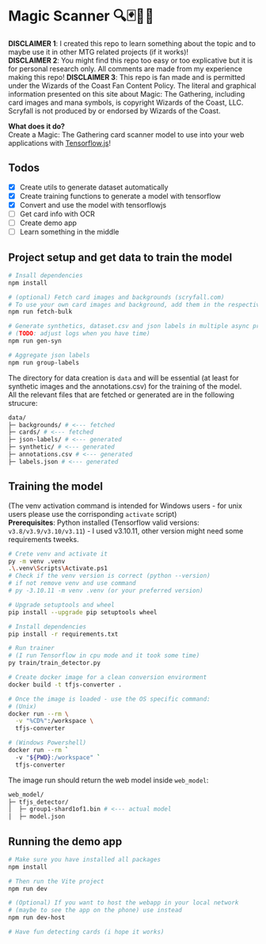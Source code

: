 # Magic Scanner 🔍🃏🧙‍♂️

**DISCLAIMER 1**: I created this repo to learn something about the topic and to maybe use it in other MTG related projects (if it works)!  
**DISCLAIMER 2**: You might find this repo too easy or too explicative but it is for personal research only. All comments are made from my experience making this repo!
**DISCLAIMER 3**: This repo is fan made and is permitted under the Wizards of the Coast Fan Content Policy. The literal and graphical information presented on this site about Magic: The Gathering, including card images and mana symbols, is copyright Wizards of the Coast, LLC. Scryfall is not produced by or endorsed by Wizards of the Coast.

**What does it do?**  
Create a Magic: The Gathering card scanner model to use into your web applications with [Tensorflow.js](https://www.tensorflow.org/js)!

## Todos

- [x] Create utils to generate dataset automatically
- [x] Create training functions to generate a model with tensorflow
- [x] Convert and use the model with tensorflowjs
- [ ] Get card info with OCR
- [ ] Create demo app
- [ ] Learn something in the middle

## Project setup and get data to train the model

```bash
# Insall dependencies
npm install

# (optional) Fetch card images and backgrounds (scryfall.com)
# To use your own card images and background, add them in the respective folders
npm run fetch-bulk

# Generate synthetics, dataset.csv and json labels in multiple async processes
# (TODO: adjust logs when you have time)
npm run gen-syn

# Aggregate json labels
npm run group-labels
```

The directory for data creation is `data` and will be essential (at least for synthetic images and the annotations.csv) for the training of the model.  
All the relevant files that are fetched or generated are in the following strucure:

```bash
data/
├─ backgrounds/ # <--- fetched
├─ cards/ # <--- fetched
├─ json-labels/ # <--- generated
├─ synthetic/ # <--- generated
├─ annotations.csv # <--- generated
├─ labels.json # <--- generated
```

## Training the model

(The venv activation command is intended for Windows users - for unix users please use the corrisponding `activate` script)  
**Prerequisites**: Python installed (Tensorflow valid versions: `v3.8/v3.9/v3.10/v3.11`) - I used v3.10.11, other version might need some requirements tweeks.

```bash
# Crete venv and activate it
py -m venv .venv
.\.venv\Scripts\Activate.ps1
# Check if the venv version is correct (python --version)
# if not remove venv and use command
# py -3.10.11 -m venv .venv (or your preferred version)

# Upgrade setuptools and wheel
pip install --upgrade pip setuptools wheel

# Install dependencies
pip install -r requirements.txt

# Run trainer
# (I run Tensorflow in cpu mode and it took some time)
py train/train_detector.py

# Create docker image for a clean conversion envirorment
docker build -t tfjs-converter .

# Once the image is loaded - use the OS specific command:
# (Unix)
docker run --rm \
  -v "%CD%":/workspace \
  tfjs-converter

# (Windows Powershell)
docker run --rm `
  -v "${PWD}:/workspace" `
  tfjs-converter
```

The image run should return the web model inside `web_model`:

```bash
web_model/
├─ tfjs_detector/
│  ├─ group1-shard1of1.bin # <--- actual model
│  ├─ model.json
```

## Running the demo app

```bash
# Make sure you have installed all packages
npm install

# Then run the Vite project
npm run dev

# (Optional) If you want to host the webapp in your local network
# (maybe to see the app on the phone) use instead
npm run dev-host

# Have fun detecting cards (i hope it works)
```
